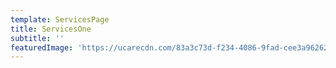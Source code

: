 ```yaml
---
template: ServicesPage
title: ServicesOne
subtitle: ''
featuredImage: 'https://ucarecdn.com/83a3c73d-f234-4086-9fad-cee3a9626230/'
---
```



